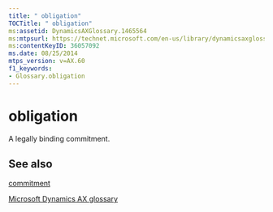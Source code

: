 ```yaml
---
title: " obligation"
TOCTitle: " obligation"
ms:assetid: DynamicsAXGlossary.1465564
ms:mtpsurl: https://technet.microsoft.com/en-us/library/dynamicsaxglossary.1465564(v=AX.60)
ms:contentKeyID: 36057092
ms.date: 08/25/2014
mtps_version: v=AX.60
f1_keywords:
- Glossary.obligation
---
```


# obligation

A legally binding commitment.

## See also

[commitment](commitment.md)

[Microsoft Dynamics AX glossary](glossary/microsoft-dynamics-ax-glossary.md)

  


